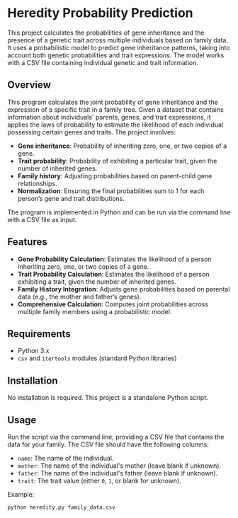 # Heredity Probability Prediction

This project calculates the probabilities of gene inheritance and the presence of a genetic trait across multiple individuals based on family data. It uses a probabilistic model to predict gene inheritance patterns, taking into account both genetic probabilities and trait expressions. The model works with a CSV file containing individual genetic and trait information.

## Overview

This program calculates the joint probability of gene inheritance and the expression of a specific trait in a family tree. Given a dataset that contains information about individuals' parents, genes, and trait expressions, it applies the laws of probability to estimate the likelihood of each individual possessing certain genes and traits. The project involves:

- **Gene inheritance**: Probability of inheriting zero, one, or two copies of a gene.
- **Trait probability**: Probability of exhibiting a particular trait, given the number of inherited genes.
- **Family history**: Adjusting probabilities based on parent-child gene relationships.
- **Normalization**: Ensuring the final probabilities sum to 1 for each person’s gene and trait distributions.

The program is implemented in Python and can be run via the command line with a CSV file as input.

## Features

- **Gene Probability Calculation**: Estimates the likelihood of a person inheriting zero, one, or two copies of a gene.
- **Trait Probability Calculation**: Estimates the likelihood of a person exhibiting a trait, given the number of inherited genes.
- **Family History Integration**: Adjusts gene probabilities based on parental data (e.g., the mother and father’s genes).
- **Comprehensive Calculation**: Computes joint probabilities across multiple family members using a probabilistic model.

## Requirements

- Python 3.x
- `csv` and `itertools` modules (standard Python libraries)

## Installation

No installation is required. This project is a standalone Python script.

## Usage

Run the script via the command line, providing a CSV file that contains the data for your family. The CSV file should have the following columns:

- `name`: The name of the individual.
- `mother`: The name of the individual's mother (leave blank if unknown).
- `father`: The name of the individual's father (leave blank if unknown).
- `trait`: The trait value (either `0`, `1`, or blank for unknown).

Example:

```sh
python heredity.py family_data.csv
